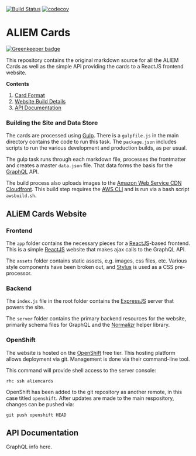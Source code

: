 [![Build Status](https://travis-ci.org/aliemteam/aliemcards.svg?branch=master)](https://travis-ci.org/aliemteam/aliemcards) [![codecov](https://codecov.io/gh/aliemteam/aliemcards/branch/master/graph/badge.svg)](https://codecov.io/gh/aliemteam/aliemcards)

# ALIEM Cards

[![Greenkeeper badge](https://badges.greenkeeper.io/aliemteam/aliemcards.svg)](https://greenkeeper.io/)

This repository contains the original markdown source for all the ALIEM Cards as well as the simple API providing the cards to a ReactJS frontend website.

**Contents**

1. [Card Format](#card-format)
2. [Website Build Details](#aliem-cards-website)
3. [API Documentation](#api-documentation)



### Building the Site and Data Store

The cards are processed using [Gulp](http://gulpjs.com). There is a `gulpfile.js` in the main directory contains the code to run this task. The `package.json` includes scripts to run the various development and production builds, as per usual.

The gulp task runs through each markdown file, processes the frontmatter and creates a master `data.json` file. That data forms the basis for the [GraphQL](http://graphql.org/) API.

The build process also uploads images to the [Amazon Web Service CDN Cloudfront](https://aws.amazon.com/). This build step requires the [AWS CLI](https://aws.amazon.com/cli/) and is run via a bash script `awsbuild.sh`.


## ALiEM Cards Website

### Frontend

The `app` folder contains the necessary pieces for a [ReactJS](https://facebook.github.io/react/)-based frontend. This is a simple [ReactJS](https://facebook.github.io/react/) website that makes ajax calls to the GraphQL API.

The `assets` folder contains static assets, e.g. images, css files, etc. Various style components have been broken out, and [Stylus](http://stylus-lang.com) is used as a CSS pre-processor.

### Backend

The `index.js` file in the root folder contains the [ExpressJS](https://expressjs.com) server that powers the site.

The `server` folder contains the primary backend resources for the website, primarily schema files for GraphQL and the [Normalizr](https://github.com/paularmstrong/normalizr) helper library.

### OpenShift

The website is hosted on the [OpenShift](https://www.openshift.com) free tier. This hosting platform allows deployment via git. Management is done via their command-line tool.

This command will provide shell access to the server console:

```
rhc ssh aliemcards
```

OpenShift has been added to the git repository as another remote, in this case titled `openshift`. After updates are made to the main respository, changes can be pushed via:

```
git push openshift HEAD
```

## API Documentation

GraphQL info here.
